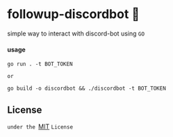 # followup-discordbot 🚀

simple way to interact with discord-bot using `GO`

#### usage

    go run . -t BOT_TOKEN

    or

    go build -o discordbot && ./discordbot -t BOT_TOKEN

## License


`under the `[MIT](https://choosealicense.com/licenses/mit/) `License`
